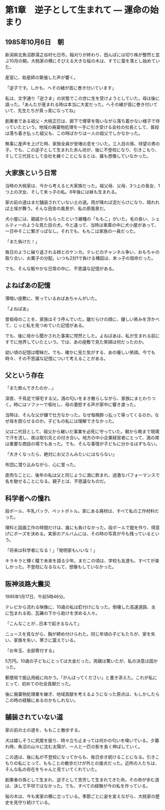 # 第1章　逆子として生まれて ― 運命の始まり

## 1985年10月6日　朝

新潟県北魚沼郡湯之谷村七日市。稲刈りが終わり、田んぼには切り株が整然と並ぶ10月の朝。大桃家の横にそびえる大きな桜の木は、すでに葉を落とし始めていた。

産室に、助産師の緊張した声が響く。

「逆子です。しかも、へその緒が首に巻き付いています」

私は、文字通り「逆さま」の状態でこの世に生を受けようとしていた。母は後に語った。「あんたが産まれる時は本当に大変だった。へその緒が首に巻き付いていて、先生たちが真っ青になってね」

創業者である祖父・大桃正巳は、廊下で煙草を吸いながら落ち着かない様子で待っていたという。地域の廃棄物処理を一手に引き受ける会社の社長として、普段は落ち着き払った祖父も、この時ばかりは一人の祖父でしかなかった。

無事に産声を上げた時、家族全員が安堵の息をついた。三人目の孫、待望の男の子。でも、この逆子として生まれた赤ん坊が、後に不登校になり、引きこもり、そして三代目として会社を継ぐことになるとは、誰も想像していなかった。

## 大家族という日常

当時の大桃家は、今から考えると大家族だった。祖父母、父母、3つ上の長女、1つ上の次女、そして末っ子の私。8年後には妹も生まれる。

家の前の道はまだ舗装されていない土の道。雨が降れば泥だらけになり、晴れれば土埃が舞う。そんな田舎の風景が、私の原風景だ。

犬小屋には、親戚からもらったという雑種の「ももこ」がいた。毛の長い、シェルティーのような見た目の犬。今と違って、当時は車庫の中に犬小屋があって、一日中そこに繋ぎっぱなし。それでも、ももこは家族の一員だった。

「また負けた！」

毎日のように繰り返される姉とのケンカ。テレビのチャンネル争い、おもちゃの取り合い、お菓子の分配。いつも2対1で負ける構図は、末っ子の宿命だった。

でも、そんな賑やかな日常の中に、不思議な記憶がある。

## よねばあの記憶

薄暗い座敷に、笑っているおばあちゃんがいた。

「よねばあ」

曾祖母のことを、家族はそう呼んでいた。皺だらけの顔に、優しい笑みを浮かべて、じっと私を見つめていた記憶がある。

でも、後に母から聞かされた事実に愕然とした。よねばあは、私が生まれる前にすでに他界していたという。では、あの座敷で見た笑顔は何だったのか。

幼い頃の記憶は曖昧だ。でも、確かに見た気がする、あの優しい笑顔。今でも時々、その不思議な記憶について考えることがある。

## 父という存在

「また飲んできたのか…」

深夜、千鳥足で帰宅する父。酒の匂いをまき散らしながら、家族にまとわりつく。時にはソファーで嘔吐し、母の激怒する声が家中に響き渡った。

当時は、そんな父が嫌で仕方なかった。なぜ毎晩酔っ払って帰ってくるのか。なぜ母を困らせるのか。子どもの私には理解できなかった。

父は二代目として、祖父から継いだ事業を必死に守っていた。朝から晩まで現場で汗を流し、夜は取引先との付き合い。地方の中小企業経営者にとって、酒の席は重要な商談の場でもあった。でも、そんな事情が子どもに分かるはずもない。

「大きくなったら、絶対にお父さんみたいにはならない」

布団に潜り込みながら、心に誓った。

皮肉なことに、後年の私は父と同じように酒に飲まれ、過激なパフォーマンスで名を馳せることになる。親子とは、不思議なものだ。

## 科学者への憧れ

段ボール、牛乳パック、ペットボトル。家にある廃材は、すべて私の工作材料だった。

理科と図画工作の時間だけは、誰にも負けなかった。段ボールで鎧を作り、得意げにポーズを決める。実家のアルバムには、その時の写真が今も残っているという。

「将来は科学者になる！」「発明家もいいな！」

キラキラと輝く瞳で未来を語る少年。まだこの頃は、学校も友達も、すべてが楽しかった。不登校になるなんて、想像もしていなかった。

## 阪神淡路大震災

1995年1月17日、午前5時46分。

テレビから流れる映像に、10歳の私は釘付けになった。倒壊した高速道路、炎に包まれる街、瓦礫の下から助けを求める人々。

「こんなことが…日本で起きるなんて」

ニュースを見ながら、胸が締め付けられた。同じ年頃の子どもたちが、家を失い、家族を失い、寒さに震えている。

「お年玉、全部寄付する」

5万円。10歳の子どもにとっては大金だった。両親は驚いたが、私の決意は固かった。

郵便局で振込用紙に向かう。「がんばってください」と書き添えた。これが私にとって、初めての社会貢献だった。

後に廃棄物処理業を継ぎ、地域貢献を考えるようになった原点は、もしかしたらこの時の経験にあるのかもしれない。

## 舗装されていない道

家の前の土の道を、ももこと散歩する。

犬は嬉しそうに尻尾を振り、時々立ち止まっては何かの匂いを嗅いでいる。夕暮れ時、魚沼の山々に沈む太陽が、一人と一匹の影を長く伸ばしていく。

この道は、後に私が不登校になってからも、毎日歩き続けることになる。引きこもりの私にとって、ももことの散歩だけが外との接点だった。近所の人たちは、そんな私の存在をちゃんと見ていてくれていた。

創業者の孫として生まれ、逆子として苦労して生まれてきた命。その命が歩む道は、決して平坦ではなかった。でも、すべての経験が今の私を作っている。

桜の木は、今も実家の横に立っている。季節ごとに姿を変えながら、大桃家の歴史を見守り続けている。